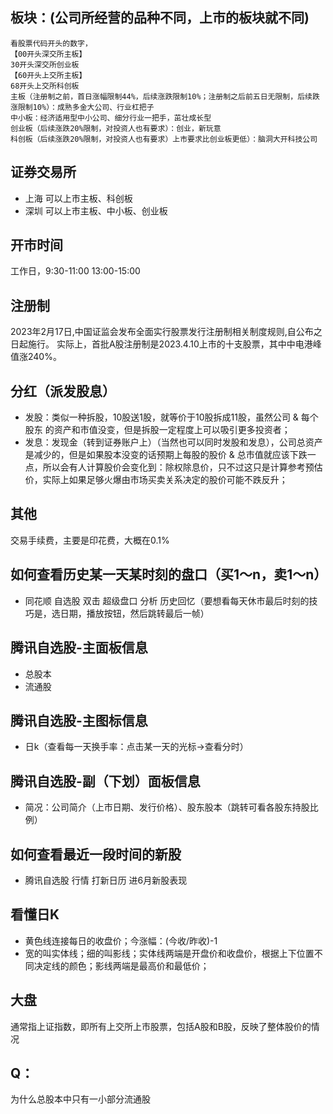 ## 板块：(公司所经营的品种不同，上市的板块就不同)
```
看股票代码开头的数字，
【00开头深交所主板】
30开头深交所创业板
【60开头上交所主板】
68开头上交所科创板
主板（注册制之前，首日涨幅限制44%，后续涨跌限制10%；注册制之后前五日无限制，后续跌涨限制10%）：成熟多金大公司、行业杠把子
中小板：经济适用型中小公司、细分行业一把手，茁壮成长型
创业板（后续涨跌20%限制，对投资人也有要求）：创业，新玩意
科创板（后续涨跌20%限制，对投资人也有要求）上市要求比创业板更低）：脑洞大开科技公司
```

## 证券交易所
- 上海
可以上市主板、科创板
- 深圳
可以上市主板、中小板、创业板

## 开市时间
工作日，9:30-11:00 13:00-15:00

## 注册制
2023年2月17日,中国证监会发布全面实行股票发行注册制相关制度规则,自公布之日起施行。
实际上，首批A股注册制是2023.4.10上市的十支股票，其中中电港峰值涨240%。

## 分红（派发股息）
- 发股：类似一种拆股，10股送1股，就等价于10股拆成11股，虽然公司 & 每个股东 的资产和市值没变，但是拆股一定程度上可以吸引更多投资者；
- 发息：发现金（转到证券账户上）（当然也可以同时发股和发息），公司总资产是减少的，但是如果股本没变的话预期上每股的股价 & 总市值就应该下跌一点，所以会有人计算股价会变化到：除权除息价，只不过这只是计算参考预估价，实际上如果足够火爆由市场买卖关系决定的股价可能不跌反升；

## 其他
交易手续费，主要是印花费，大概在0.1%

## 如何查看历史某一天某时刻的盘口（买1～n，卖1～n）
- 同花顺 自选股 双击 超级盘口 分析 历史回忆（要想看每天休市最后时刻的技巧是，选日期，播放按钮，然后跳转最后一帧）

## 腾讯自选股-主面板信息
- 总股本
- 流通股

## 腾讯自选股-主图标信息
- 日k（查看每一天换手率：点击某一天的光标->查看分时）

## 腾讯自选股-副（下划）面板信息
- 简况：公司简介（上市日期、发行价格）、股东股本（跳转可看各股东持股比例）

## 如何查看最近一段时间的新股
- 腾讯自选股 行情 打新日历 进6月新股表现

## 看懂日K
- 黄色线连接每日的收盘价；今涨幅：(今收/昨收)-1
- 宽的叫实体线；细的叫影线；实体线两端是开盘价和收盘价，根据上下位置不同决定线的颜色；影线两端是最高价和最低价；

## 大盘
通常指上证指数，即所有上交所上市股票，包括A股和B股，反映了整体股价的情况

## Q：
为什么总股本中只有一小部分流通股
